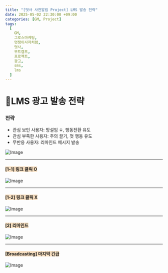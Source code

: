 ```yaml
---
title: "[멋사 사전알림 Project] LMS 발송 전략"
date: 2025-05-02 22:30:00 +09:00
categories: [GM, Project]
tags:
  [
    GM,
    그로스마케팅,
    멋쟁이사자처럼,
    멋사,
    부트캠프,
    프로젝트,
    광고,
    sms,
    lms
  ]
---
```


# **📱LMS 광고 발송 전략**

### **전략**
- 관심 보인 사용자: 망설임 ↓, 행동전환 유도
- 관심 부족한 사용자: 주의 끌기, 첫 행동 유도
- 무반응 사용자: 리마인드 메시지 발송 

![Image](https://Zihyeoni.github.io//assets/img/project2/lms_전략.png)

---

#### <span style="background-color: #F7DDBE;">**[1-1] 링크 클릭 O**</span>

![Image](https://Zihyeoni.github.io//GM/2차프로젝트/LMS_Solapi/문자1-1.png)

---

#### <span style="background-color: #F7DDBE;">**[1-2] 링크 클릭 X**</span>

![Image](https://Zihyeoni.github.io//GM/2차프로젝트/LMS_Solapi/문자1-2.png)

---

#### <span style="background-color: #F7DDBE;">**[2] 리마인드**</span>

![Image](https://Zihyeoni.github.io//GM/2차프로젝트/LMS_Solapi/문자2_리마인드.png)

---

#### <span style="background-color: #F7DDBE;">**[Broadcasting] 마지막 긴급**</span>

![Image](https://Zihyeoni.github.io//GM/2차프로젝트/LMS_Solapi/브로드캐스팅.png)